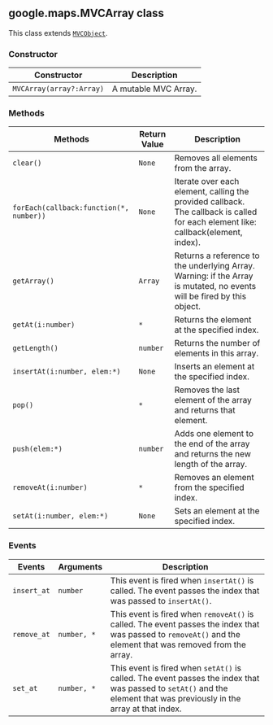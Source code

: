 <h2 id="MVCArray">
google.maps.MVCArray
class
</h2><p>This class extends
<code><a href="#MVCObject">MVCObject</a></code>.
</p><h3>Constructor</h3><table summary="class MVCArray - Constructor" width="100%">
<thead>
<tr><th>Constructor</th>
<th>Description</th>
</tr></thead>
<tbody>
<tr>
<td><code>MVCArray(array?:Array)</code></td>
<td>A mutable MVC Array.</td>
</tr>
</tbody>
</table><h3>Methods</h3><table summary="class MVCArray - Methods" width="100%">
<thead>
<tr><th>Methods</th>
<th>Return Value</th>
<th>Description</th>
</tr></thead>
<tbody>
<tr>
<td><code>clear()</code></td>
<td><code>None</code></td>
<td>Removes all elements from the array.</td>
</tr>
<tr>
<td><code>forEach(callback:function(*, number))</code></td>
<td><code>None</code></td>
<td>Iterate over each element, calling the provided callback. The callback is called for each element like: callback(element, index).</td>
</tr>
<tr>
<td><code>getArray()</code></td>
<td><code>Array</code></td>
<td>Returns a reference to the underlying Array. Warning: if the Array is mutated, no events will be fired by this object.</td>
</tr>
<tr>
<td><code>getAt(i:number)</code></td>
<td><code>*</code></td>
<td>Returns the element at the specified index.</td>
</tr>
<tr>
<td><code>getLength()</code></td>
<td><code>number</code></td>
<td>Returns the number of elements in this array.</td>
</tr>
<tr>
<td><code>insertAt(i:number, elem:*)</code></td>
<td><code>None</code></td>
<td>Inserts an element at the specified index.</td>
</tr>
<tr>
<td><code>pop()</code></td>
<td><code>*</code></td>
<td>Removes the last element of the array and returns that element.</td>
</tr>
<tr>
<td><code>push(elem:*)</code></td>
<td><code>number</code></td>
<td>Adds one element to the end of the array and returns the new length of the array.</td>
</tr>
<tr>
<td><code>removeAt(i:number)</code></td>
<td><code>*</code></td>
<td>Removes an element from the specified index.</td>
</tr>
<tr>
<td><code>setAt(i:number, elem:*)</code></td>
<td><code>None</code></td>
<td>Sets an element at the specified index.</td>
</tr>
</tbody>
</table><h3>Events</h3><table summary="class MVCArray - Events" width="100%">
<thead>
<tr><th>Events</th>
<th>Arguments</th>
<th>Description</th>
</tr></thead>
<tbody>
<tr>
<td><code>insert_at</code></td>
<td><code>number</code></td>
<td>This event is fired when <code>insertAt()</code> is called. The event passes the index that was passed to <code>insertAt()</code>.</td>
</tr>
<tr>
<td><code>remove_at</code></td>
<td><code>number, *</code></td>
<td>This event is fired when <code>removeAt()</code> is called. The event passes the index that was passed to <code>removeAt()</code> and the element that was removed from the array.</td>
</tr>
<tr>
<td><code>set_at</code></td>
<td><code>number, *</code></td>
<td>This event is fired when <code>setAt()</code> is called. The event passes the index that was passed to <code>setAt()</code> and the element that was previously in the array at that index.</td>
</tr>
</tbody>
</table>
